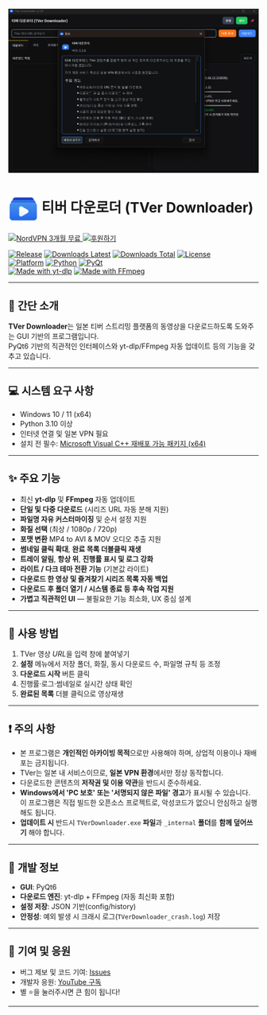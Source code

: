 <p align="center">
  <img src="main.png" alt="TVerDownloader 메인 UI" width="720">
</p>

<h1>
  <img src="./logo.png" alt="TVer Downloader Logo" width="60" style="vertical-align: middle;">
  티버 다운로더 (TVer Downloader)
</h1>

<a href="https://refer-nordvpn.com/RRXwGuSQXTe">
  <img src="https://img.shields.io/badge/NORDVPN-3개월%20무료-0054a6?style=for-the-badge&logo=nordvpn&logoColor=black&labelColor=white" alt="NordVPN 3개월 무료">
</a>
<a href="https://toon.at/donate/deuxdoom">
  <img src="https://img.shields.io/badge/후원하기-투네이션-ff69b4?style=for-the-badge&logo=githubsponsors" alt="후원하기">
</a>

[![Release](https://img.shields.io/github/release/deuxdoom/TVerDownloader?logo=github&style=flat&label=RELEASE)](https://github.com/deuxdoom/TVerDownloader/releases/latest)
[![Downloads Latest](https://img.shields.io/github/downloads/deuxdoom/TVerDownloader/latest/total?logo=github&style=flat&label=DOWNLOADS@LATEST)](https://github.com/deuxdoom/TVerDownloader/releases/latest)
[![Downloads Total](https://img.shields.io/github/downloads/deuxdoom/TVerDownloader/total?logo=github&style=flat&label=DOWNLOADS)](https://github.com/deuxdoom/TVerDownloader/releases)
[![License](https://img.shields.io/badge/LICENSE-MIT-yellow?style=flat)](https://opensource.org/licenses/MIT)<br>
[![Platform](https://img.shields.io/badge/PLATFORM-WINDOWS%20X64-blue?style=flat&logo=windows)](https://github.com/deuxdoom/TVerDownloader)
[![Python](https://img.shields.io/badge/PYTHON-3.10%2B-blue?style=flat&logo=python)](https://www.python.org/)
[![PyQt](https://img.shields.io/badge/PYQT-6-green?style=flat)](https://pypi.org/project/PyQt6/)<br>
[![Made with yt-dlp](https://img.shields.io/badge/made%20with-yt--dlp-orange?style=plastic)](https://github.com/yt-dlp/yt-dlp)
[![Made with FFmpeg](https://img.shields.io/badge/made%20with-FFmpeg-black?style=plastic&logo=ffmpeg)](https://ffmpeg.org/)


---

## 📜 간단 소개

**TVer Downloader**는 일본 티버 스트리밍 플랫폼의 동영상을 다운로드하도록 도와주는 GUI 기반의 프로그램입니다.  
PyQt6 기반의 직관적인 인터페이스와 yt-dlp/FFmpeg 자동 업데이트 등의 기능을 갖추고 있습니다.

---

## 💻 시스템 요구 사항

- Windows 10 / 11 (x64)
- Python 3.10 이상
- 인터넷 연결 및 일본 VPN 필요
- 설치 전 필수: [Microsoft Visual C++ 재배포 가능 패키지 (x64)](https://aka.ms/vs/17/release/vc_redist.x64.exe)

---

## ✨ 주요 기능

- 최신 **yt-dlp** 및 **FFmpeg** 자동 업데이트
- **단일 및 다중 다운로드** (시리즈 URL 자동 분해 지원)
- **파일명 자유 커스터마이징** 및 순서 설정 지원
- **화질 선택** (최상 / 1080p / 720p)
- **포맷 변환** MP4 to AVI & MOV 오디오 추출 지원
- **썸네일 클릭 확대**, **완료 목록 더블클릭 재생**
- **트레이 알림**, **항상 위**, **진행률 표시 및 로그 강화**
- **라이트 / 다크 테마 전환 기능** (기본값 라이트)
- **다운로드 한 영상 및 즐겨찾기 시리즈 목록 자동 백업**
- **다운로드 후 폴더 열기 / 시스템 종료 등 후속 작업 지원**
- **가볍고 직관적인 UI** — 불필요한 기능 최소화, UX 중심 설계

---

## 🚀 사용 방법

1. TVer 영상 *URL*을 입력 창에 붙여넣기
2. **설정** 메뉴에서 저장 폴더, 화질, 동시 다운로드 수, 파일명 규칙 등 조정
3. **다운로드 시작** 버튼 클릭
4. 진행률·로그·썸네일로 실시간 상태 확인
5. **완료된 목록** 더블 클릭으로 영상재생

---

## ❗ 주의 사항

- 본 프로그램은 **개인적인 아카이빙 목적**으로만 사용해야 하며, 상업적 이용이나 재배포는 금지됩니다.
- TVer는 일본 내 서비스이므로, **일본 VPN 환경**에서만 정상 동작합니다.
- 다운로드한 콘텐츠의 **저작권 및 이용 약관**을 반드시 준수하세요.
- **Windows에서 'PC 보호' 또는 '서명되지 않은 파일' 경고**가 표시될 수 있습니다.  
  이 프로그램은 직접 빌드한 오픈소스 프로젝트로, 악성코드가 없으니 안심하고 실행해도 됩니다.
- **업데이트 시** 반드시 `TVerDownloader.exe` **파일**과 `_internal` **폴더**를 **함께 덮어쓰기** 해야 합니다.

---

## 🔧 개발 정보

- **GUI**: PyQt6  
- **다운로드 엔진**: yt-dlp + FFmpeg (자동 최신화 포함)  
- **설정 저장**: JSON 기반(config/history)  
- **안정성**: 예외 발생 시 크래시 로그(`TVerDownloader_crash.log`) 저장

---

## 🤝 기여 및 응원

- 버그 제보 및 코드 기여: [Issues](https://github.com/deuxdoom/TVerDownloader/issues)  
- 개발자 응원: [YouTube 구독](https://www.youtube.com/@LE_SSERAFIM?sub_confirmation=1)  
- 별 ⭐을 눌러주시면 큰 힘이 됩니다!

---
